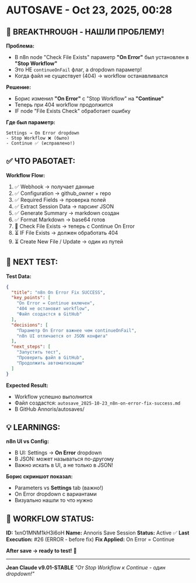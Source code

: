 # AUTOSAVE - Oct 23, 2025, 00:28

## 🎯 BREAKTHROUGH - НАШЛИ ПРОБЛЕМУ!

**Проблема:**
- В n8n node "Check File Exists" параметр **"On Error"** был установлен в **"Stop Workflow"**
- Это НЕ `continueOnFail` флаг, а dropdown параметр!
- Когда файл не существует (404) → workflow останавливался

**Решение:**
- Борис изменил **"On Error"** с "Stop Workflow" на **"Continue"**
- Теперь при 404 workflow продолжится
- IF node "File Exists Check" обработает ошибку

**Где был параметр:**
```
Settings → On Error dropdown
- Stop Workflow ❌ (было)
- Continue ✅ (исправлено!)
```

## ✅ ЧТО РАБОТАЕТ:

**Workflow Flow:**
1. ✅ Webhook → получает данные
2. ✅ Configuration → github_owner + repo
3. ✅ Required Fields → проверка полей
4. ✅ Extract Session Data → парсинг JSON
5. ✅ Generate Summary → markdown создан
6. ✅ Format Markdown → base64 готов
7. 🔧 Check File Exists → теперь с Continue On Error
8. ⏳ IF File Exists → должен обработать 404
9. ⏳ Create New File / Update → один из путей

## 🧪 NEXT TEST:

**Test Data:**
```json
{
  "title": "n8n On Error Fix SUCCESS",
  "key_points": [
    "On Error = Continue включен",
    "404 не остановит workflow",
    "Файл создастся в GitHub"
  ],
  "decisions": [
    "Параметр On Error важнее чем continueOnFail",
    "n8n UI отличается от JSON конфига"
  ],
  "next_steps": [
    "Запустить тест",
    "Проверить файл в GitHub",
    "Продолжить автоматизацию"
  ]
}
```

**Expected Result:**
- Workflow успешно выполнится
- Файл создастся: `autosave_2025-10-23_n8n-on-error-fix-success.md`
- В GitHub Annoris/autosaves/

## 💡 LEARNINGS:

**n8n UI vs Config:**
- В UI: Settings → **On Error** dropdown
- В JSON: может называться по-другому
- Важно искать в UI, а не только в JSON!

**Борис скриншот показал:**
- Parameters vs **Settings** tab (важно!)
- On Error dropdown с вариантами
- Визуально нашли то что нужно

## 🎯 WORKFLOW STATUS:

**ID:** 1xnO1MNM1kH3i6oH
**Name:** Annoris Save Session
**Status:** Active ✅
**Last Execution:** #26 (ERROR - before fix)
**Fix Applied:** On Error = Continue

**After save → ready to test!** 🚀

---

**Jean Claude v9.01-STABLE**
*"От Stop Workflow к Continue - один dropdown!"*
